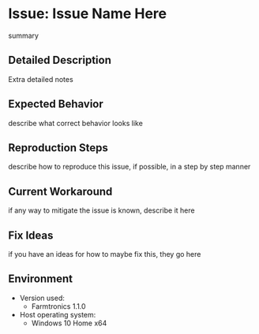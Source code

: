 Issue: Issue Name Here
======================

summary

Detailed Description
----------------------

Extra detailed notes

Expected Behavior
--------------------
describe what correct behavior looks like

Reproduction Steps
----------------------
describe how to reproduce this issue, if possible, in a step by step manner

Current Workaround
-----------------------
if any way to mitigate the issue is known, describe it here

Fix Ideas
----------
if you have an ideas for how to maybe fix this, they go here

Environment
--------------
* Version used:
    * Farmtronics 1.1.0
* Host operating system:
    * Windows 10 Home x64
    
<!-- refs -->

<!-- [JoeStrout's MiniScript Discord server][ms-discord]-->
[ms-discord]: https://discord.gg/7s6zajx